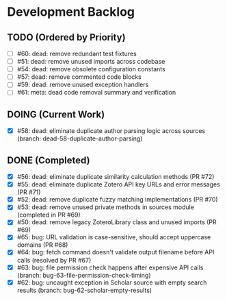 # Development Backlog

## TODO (Ordered by Priority)
- [ ] #60: dead: remove redundant test fixtures
- [ ] #51: dead: remove unused imports across codebase
- [ ] #54: dead: remove obsolete configuration constants
- [ ] #57: dead: remove commented code blocks
- [ ] #59: dead: remove unused exception handlers
- [ ] #61: meta: dead code removal summary and verification

## DOING (Current Work)
- [x] #58: dead: eliminate duplicate author parsing logic across sources (branch: dead-58-duplicate-author-parsing)

## DONE (Completed)
- [x] #56: dead: eliminate duplicate similarity calculation methods (PR #72)
- [x] #55: dead: eliminate duplicate Zotero API key URLs and error messages (PR #71)
- [x] #52: dead: remove duplicate fuzzy matching implementations (PR #70)
- [x] #53: dead: remove unused private methods in sources module (completed in PR #69)
- [x] #50: dead: remove legacy ZoteroLibrary class and unused imports (PR #69)
- [x] #65: bug: URL validation is case-sensitive, should accept uppercase domains (PR #68)
- [x] #64: bug: fetch command doesn't validate output filename before API calls (resolved by PR #67)
- [x] #63: bug: file permission check happens after expensive API calls (branch: bug-63-file-permission-check-timing)
- [x] #62: bug: uncaught exception in Scholar source with empty search results (branch: bug-62-scholar-empty-results)